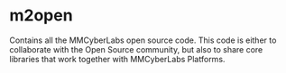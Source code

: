 # m2open
Contains all the MMCyberLabs open source code. This code is either to collaborate with the Open Source community, but also to share core libraries that work together with MMCyberLabs Platforms.
